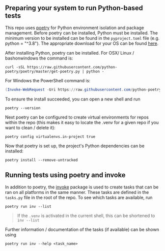 ## Preparing your system to run Python-based tests

This repo uses [poetry](https://python-poetry.org/) for Python environment isolation and package management. Before poetry can be installed, Python must be installed. The minimum version to be
installed can be found in the `pyproject.toml` file (e.g. python = "^3.8"). The appropriate
download for your OS can be found [here](https://www.python.org/downloads/).

After installing Python, poetry can be installed. For OSX/ Linux / bashonwindows the command is:

```curl
curl -sSL https://raw.githubusercontent.com/python-poetry/poetry/master/get-poetry.py | python -
```

For Windows the PowerShell command is:

```powershell
(Invoke-WebRequest -Uri https://raw.githubusercontent.com/python-poetry/poetry/master/get-poetry.py -UseBasicParsing).Content | python -
```

To ensure the install succeeded, you can open a new shell and run
```
poetry --version
```
Next poetry can be configured to create virtual environments for repos within the repo
(this makes it easy to locate the .venv for a given repo if you want to clean / delete it):
```
poetry config virtualenvs.in-project true
```
Now that poetry is set up, the project's Python dependencies can be installed:
```
poetry install --remove-untracked
```

## Running tests using poetry and invoke

In addition to poetry, the [invoke](http://www.pyinvoke.org/index.html) package is used to
create tasks that can be ran on all platforms in the same manner. These tasks are defined in
the `tasks.py` file in the root of the repo. To see which tasks are available, run
```
poetry run inv --list
```
> If the `.venv` is activated in the current shell, this can be shortened to `inv --list`


Further information / documentation of the tasks (if available) can be shown using
```
poetry run inv --help <task_name>
```
